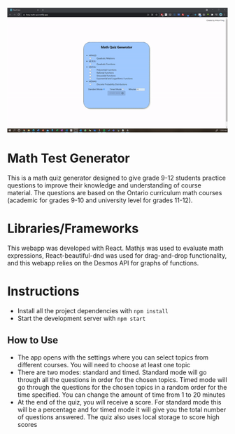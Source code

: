 ![gif](/math-quiz-game.gif)

# Math Test Generator

This is a math quiz generator designed to give grade 9-12 students practice questions to improve their knowledge and understanding of course material. The questions are based on the Ontario curriculum math courses (academic for grades 9-10 and university level for grades 11-12).

# Libraries/Frameworks

This webapp was developed with React. Mathjs was used to evaluate math expressions, React-beautiful-dnd was used for drag-and-drop functionality, and this webapp relies on the Desmos API for graphs of functions.

# Instructions

* Install all the project dependencies with `npm install`
* Start the development server with `npm start`

## How to Use

* The app opens with the settings where you can select topics from different courses. You will need to choose at least one topic
* There are two modes: standard and timed. Standard mode will go through all the questions in order for the chosen topics. Timed mode will go through the questions for the chosen topics in a random order for the time specified. You can change the amount of time from 1 to 20 minutes
* At the end of the quiz, you will receive a score. For standard mode this will be a percentage and for timed mode it will give you the total number of questions answered. The quiz also uses local storage to score high scores


